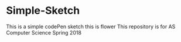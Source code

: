 # Simple-Sketch
This is a simple codePen sketch
this is flower
This repository is for AS Computer Science Spring 2018
